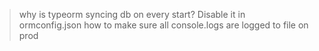 > why is typeorm syncing db on every start? Disable it in ormconfig.json
> how to make sure all console.logs are logged to file on prod
